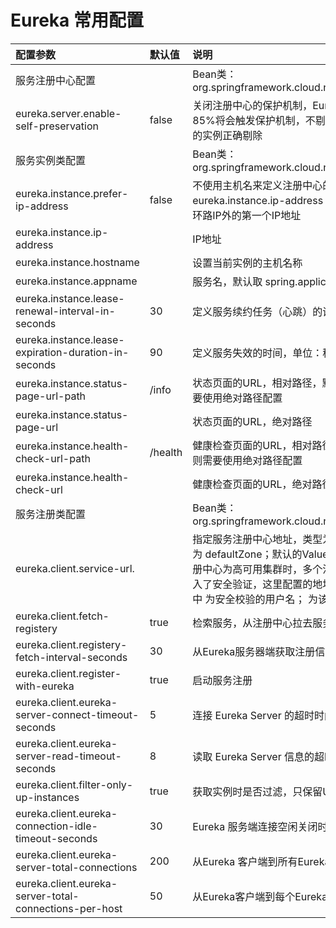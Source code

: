 # Eureka 常用配置

| 配置参数         | 默认值 | 说明                                                                           |
| :--------------- | :----- | :----------------------------------------------------------------------------- |
| 服务注册中心配置 |        | Bean类：org.springframework.cloud.netflix.eureka.server.EurekaServerConfigBean |
|eureka.server.enable-self-preservation | false | 关闭注册中心的保护机制，Eureka 会统计15分钟之内心跳失败的比例低于85%将会触发保护机制，不剔除服务提供者，如果关闭服务注册中心将不可用的实例正确剔除|
|服务实例类配置	| |	Bean类：org.springframework.cloud.netflix.eureka.EurekaInstanceConfigBean|
|eureka.instance.prefer-ip-address | false | 不使用主机名来定义注册中心的地址，而使用IP地址的形式，如果设置了eureka.instance.ip-address 属性，则使用该属性配置的IP，否则自动获取除环路IP外的第一个IP地址|
|eureka.instance.ip-address	| |	IP地址|
|eureka.instance.hostname	| |	设置当前实例的主机名称|
|eureka.instance.appname	| |	服务名，默认取 spring.application.name 配置值，如果没有则为 unknown|
|eureka.instance.lease-renewal-interval-in-seconds | 30 | 定义服务续约任务（心跳）的调用间隔，单位：秒|
|eureka.instance.lease-expiration-duration-in-seconds | 90 | 定义服务失效的时间，单位：秒|
|eureka.instance.status-page-url-path | /info | 状态页面的URL，相对路径，默认使用 HTTP 访问，如果需要使用 HTTPS则需要使用绝对路径配置|
|eureka.instance.status-page-url	| |	状态页面的URL，绝对路径|
|eureka.instance.health-check-url-path | /health | 健康检查页面的URL，相对路径，默认使用 HTTP 访问，如果需要使用 HTTPS则需要使用绝对路径配置|
|eureka.instance.health-check-url	| |	健康检查页面的URL，绝对路径|
|服务注册类配置	| |	Bean类：org.springframework.cloud.netflix.eureka.EurekaClientConfigBean|
|eureka.client.service-url.	| |	指定服务注册中心地址，类型为 HashMap，并设置有一组默认值，默认的Key为 defaultZone；默认的Value为 http://localhost:8761/eureka ，如果服务注册中心为高可用集群时，多个注册中心地址以逗号分隔。如果服务注册中心加入了安全验证，这里配置的地址格式为： http://<username>:<password>@localhost:8761/eureka 其中 <username> 为安全校验的用户名；<password> 为该用户的密码|
|eureka.client.fetch-registery | true | 检索服务，从注册中心拉去服务清单|
|eureka.client.registery-fetch-interval-seconds | 30 | 从Eureka服务器端获取注册信息的间隔时间，单位：秒|
|eureka.client.register-with-eureka | true | 启动服务注册|
|eureka.client.eureka-server-connect-timeout-seconds | 5 | 连接 Eureka Server 的超时时间，单位：秒|
|eureka.client.eureka-server-read-timeout-seconds | 8 | 读取 Eureka Server 信息的超时时间，单位：秒|
|eureka.client.filter-only-up-instances | true | 获取实例时是否过滤，只保留UP状态的实例|
|eureka.client.eureka-connection-idle-timeout-seconds | 30 | Eureka 服务端连接空闲关闭时间，单位：秒|
|eureka.client.eureka-server-total-connections | 200 | 从Eureka 客户端到所有Eureka服务端的连接总数|
|eureka.client.eureka-server-total-connections-per-host | 50 | 从Eureka客户端到每个Eureka服务主机的连接总数|